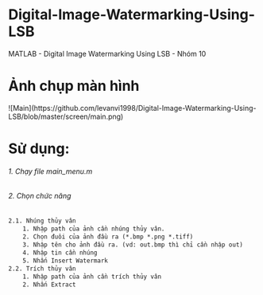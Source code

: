# Digital-Image-Watermarking-Using-LSB
MATLAB - Digital Image Watermarking Using LSB - Nhóm 10
<h1>Ảnh chụp màn hình </h1>
![Main](https://github.com/levanvi1998/Digital-Image-Watermarking-Using-LSB/blob/master/screen/main.png)
<h1>Sử dụng:</h1>
  	<h6>1. Chạy file main_menu.m</h6>
	<h6>2. Chọn chức năng</h6>
  
	2.1. Nhúng thủy vân
		1. Nhập path của ảnh cần nhúng thủy vân.
		2. Chọn đuôi của ảnh đầu ra (*.bmp *.png *.tiff)
		3. Nhập tên cho ảnh đầu ra. (vd: out.bmp thì chỉ cần nhập out)
		4. Nhập tin cần nhúng
		5. Nhấn Insert Watermark
	2.2. Trích thủy vân 
		1. Nhập path của ảnh cần trích thủy vân
		2. Nhấn Extract
